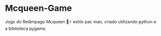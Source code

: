 # Mcqueen-Game
Jogo do Relâmpago Mcqueen 🚗⚡ estilo pac man, criado utilizando python e a biblioteca pygame.

